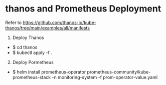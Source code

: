 # thanos and Prometheus Deployment

Refer to https://github.com/thanos-io/kube-thanos/tree/main/examples/all/manifests

1. Deploy Thanos
  * $ cd thanos
  * $ kubectl apply -f .
2. Deploy Pormetheus
  * $ helm install prometheus-operator prometheus-community/kube-prometheus-stack -n monitoring-system -f prom-operator-value.yaml
